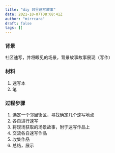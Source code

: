 ```yaml
---
title: "diy 邻里速写故事"
date: 2021-10-07T08:08:41Z
author: "mirrcara"
draft: false
tags: []
---
```


### 背景
社区速写，并将眼见的场景，背景故事故事展现（写作）

### 材料
1. 速写本
2. 笔

### 过程步骤
1. 选定一个邻里街区，寻找确定几个速写地点
2. 各自进行速写
3. 将现场获取的场景故事，附于速写作品上
4. 交流各自速写作品
5. 收集作品
6. 总结，展示


